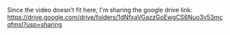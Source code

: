 Since the video doesn't fit here, I'm sharing the google drive link: https://drive.google.com/drive/folders/1dNfxaVGazzGoEwgCS6Nuo3v53mcqfmsI?usp=sharing
